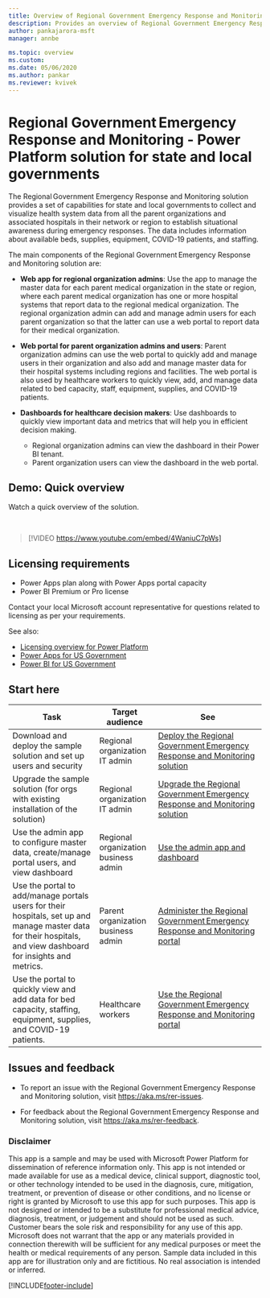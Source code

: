 ```yaml
---
title: Overview of Regional Government Emergency Response and Monitoring solution for Power Platform (contains video) | Microsoft Docs
description: Provides an overview of Regional Government Emergency Response and Monitoring solution for state and local governments.
author: pankajarora-msft
manager: annbe

ms.topic: overview
ms.custom: 
ms.date: 05/06/2020
ms.author: pankar
ms.reviewer: kvivek
---
```

# Regional Government Emergency Response and Monitoring - Power Platform solution for state and local governments

The Regional Government Emergency Response and Monitoring solution provides a set of capabilities for state and local governments to collect and visualize health system data from all the parent organizations and associated hospitals in their network or region to establish situational awareness during emergency responses. The data includes information about available beds, supplies, equipment, COVID-19 patients, and staffing.

The main components of the Regional Government Emergency Response and Monitoring solution are:

- **Web app for regional organization admins**: Use the app to manage the master data for each parent medical organization in the state or region, where each parent medical organization has one or more hospital systems that report data to the regional medical organization. The regional organization admin can add and manage admin users for each parent organization so that the latter can use a web portal to report data for their medical organization.

- **Web portal for parent organization admins and users**: Parent organization admins can use the web portal to quickly add and manage users in their organization and also add and manage master data for their hospital systems including regions and facilities. The web portal is also used by healthcare workers to quickly view, add, and manage data related to bed capacity, staff, equipment, supplies, and COVID-19 patients.

- **Dashboards for healthcare decision makers**: Use dashboards to quickly view important data and metrics that will help you in efficient decision making.
    - Regional organization admins can view the dashboard in their Power BI tenant.
    - Parent organization users can view the dashboard in the web portal.

## Demo: Quick overview

Watch a quick overview of the solution.

<br/>

> [!VIDEO https://www.youtube.com/embed/4WaniuC7pWs]

## Licensing requirements

- Power Apps plan along with Power Apps portal capacity
- Power BI Premium or Pro license

Contact your local Microsoft account representative for questions related to licensing as per your requirements.

See also: 
- [Licensing overview for Power Platform](/power-platform/admin/pricing-billing-skus)
- [Power Apps for US Government](/power-platform/admin/powerapps-us-government)
- [Power BI for US Government](/power-bi/service-govus-overview)

## Start here

|Task | Target audience|See|
|--|--|--|
|Download and deploy the sample solution and set up users and security|Regional organization IT admin|[Deploy the Regional Government Emergency Response and Monitoring solution](deploy.md)|
|Upgrade the sample solution (for orgs with existing installation of the solution)|Regional organization IT admin|[Upgrade the Regional Government Emergency Response and Monitoring solution](upgrade.md)|
|Use the admin app to configure master data, create/manage portal users, and view dashboard|Regional organization business admin|[Use the admin app and dashboard](configure.md)|
|Use the portal to add/manage portals users for their hospitals, set up and manage master data for their hospitals, and view dashboard for insights and metrics.|Parent organization business admin|[Administer the Regional Government Emergency Response and Monitoring portal](portals-admin-reporting.md)|
|Use the portal to quickly view and add data for bed capacity, staffing, equipment, supplies, and COVID-19 patients.|Healthcare workers|[Use the Regional Government Emergency Response and Monitoring portal](portals-user.md)|


## Issues and feedback

- To report an issue with the Regional Government Emergency Response and Monitoring solution, visit <https://aka.ms/rer-issues>.

- For feedback about the Regional Government Emergency Response and Monitoring solution, visit <https://aka.ms/rer-feedback>.


### Disclaimer

This app is a sample and may be used with Microsoft Power Platform for dissemination of reference information only. This app is not intended or made available for use as a medical device, clinical support, diagnostic tool, or other technology intended to be used in the diagnosis, cure, mitigation, treatment, or prevention of disease or other conditions, and no license or right is granted by Microsoft to use this app for such purposes. This app is not designed or intended to be a substitute for professional medical advice, diagnosis, treatment, or judgement and should not be used as such. Customer bears the sole risk and responsibility for any use of this app. Microsoft does not warrant that the app or any materials provided in connection therewith will be sufficient for any medical purposes or meet the health or medical requirements of any person. Sample data included in this app are for illustration only and are fictitious. No real association is intended or inferred.


[!INCLUDE[footer-include](../../includes/footer-banner.md)]
